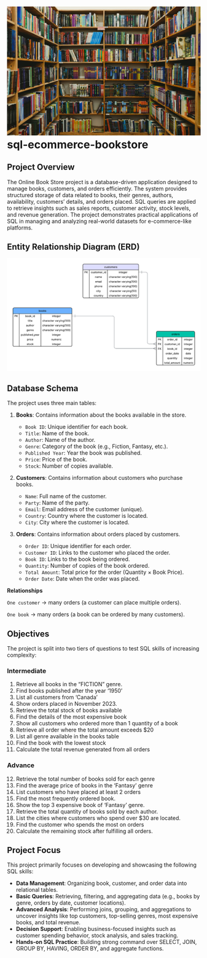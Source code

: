 #  ![Logo](https://github.com/Speardrex/sql-ecommerce-bookstore/blob/main/caleb-woods-fulXJYIvRi8-unsplash.jpg) sql-ecommerce-bookstore
## Project Overview
The Online Book Store project is a database-driven application designed to manage books, customers, and orders efficiently. The system provides structured storage of data related to books, their genres, authors, availability, customers’ details, and orders placed. SQL queries are applied to retrieve insights such as sales reports, customer activity, stock levels, and revenue generation. The project demonstrates practical applications of SQL in managing and analyzing real-world datasets for e-commerce-like platforms.
## Entity Relationship Diagram (ERD)
![ERD](https://github.com/Speardrex/sql-ecommerce-bookstore/blob/main/Database%20ER%20diagram.png)


## Database Schema

The project uses three main tables:

1. **Books**: Contains information about the books available in the store.
   - `Book ID`: Unique identifier for each book.
   - `Title`: Name of the book.
   - `Author`: Name of the author.
   - `Genre`: Category of the book (e.g., Fiction, Fantasy, etc.).
   - `Published Year`: Year the book was published.
   - `Price`: Price of the book.
   - `Stock`: Number of copies available.

2. **Customers**: Contains information about customers who purchase books.
   - `Name`: Full name of the customer.
   - `Party`: Name of the party.
   - `Email`: Email address of the customer (unique).
   - `Country`: Country where the customer is located.
   - `City`: City where the customer is located.

3. **Orders**: Contains information about orders placed by customers.
   - `Order ID`: Unique identifier for each order.
   - `Customer ID`: Links to the customer who placed the order.
   - `Book ID`: Links to the book being ordered.
   - `Quantity`: Number of copies of the book ordered.
   - `Total Amount`: Total price for the order (Quantity × Book Price).
   - `Order Date`: Date when the order was placed.

**Relationships**

`One customer` → many orders (a customer can place multiple orders).

`One book` → many orders (a book can be ordered by many customers).
   
## Objectives
The project is split into two tiers of questions to test SQL skills of increasing complexity:

### Intermediate
1. Retrieve all books in the “FICTION” genre.
2. Find books published after the year ‘1950’
3. List all customers from ‘Canada’
4. Show orders placed in November 2023.
5. Retrieve the total stock of books available
6. Find the details of the most expensive book
7. Show all customers who ordered more than 1 quantity of a book
8. Retrieve all order where the total amount exceeds $20
9. List all genre available in the books table
10. Find the book with the lowest stock
11. Calculate the total revenue generated from all orders

### Advance
12. Retrieve the total number of books sold for each genre
13. Find the average price of books in the ‘Fantasy’ genre
14. List customers who have placed at least 2 orders
15. Find the most frequently ordered book.
16. Show the top 3 expensive book of ‘Fantasy’ genre.
17. Retrieve the total quantity of books sold by each author.
18. List the cities where customers who spend over $30 are located.
19. Find the customer who spends the most on orders
20. Calculate the remaining stock after fulfilling all orders.

## Project Focus

This project primarily focuses on developing and showcasing the following SQL skills:

- **Data Management**: Organizing book, customer, and order data into relational tables.
- **Basic Queries**: Retrieving, filtering, and aggregating data (e.g., books by genre, orders by date, customer locations).
- **Advanced Analysis**: Performing joins, grouping, and aggregations to uncover insights like top customers, top-selling genres, most expensive books, and total revenue.
- **Decision Support**: Enabling business-focused insights such as customer spending behavior, stock analysis, and sales tracking.
- **Hands-on SQL Practice**: Building strong command over SELECT, JOIN, GROUP BY, HAVING, ORDER BY, and aggregate functions.
